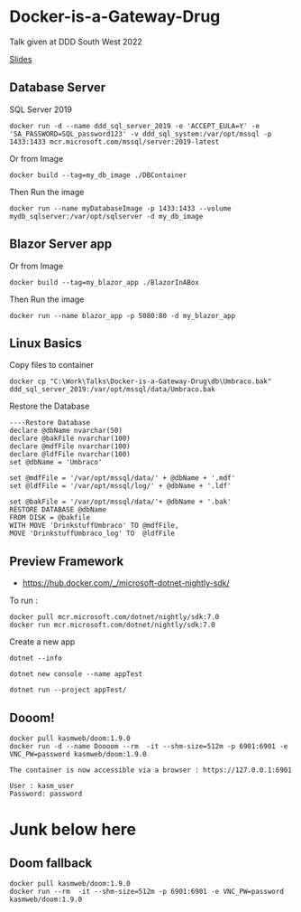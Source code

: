 # Docker-is-a-Gateway-Drug

Talk given at DDD South West 2022

[Slides](https://docs.google.com/presentation/d/1tXQhdrO5DL73pQaHMZhZ0Tq7D4RdxERoFKPQq6KGamw/edit#slide=id.g1358cb38f49_0_2)


## Database Server

SQL Server 2019

    docker run -d --name ddd_sql_server_2019 -e 'ACCEPT_EULA=Y' -e 'SA_PASSWORD=SQL_password123' -v ddd_sql_system:/var/opt/mssql -p 1433:1433 mcr.microsoft.com/mssql/server:2019-latest

Or from Image

    docker build --tag=my_db_image ./DBContainer

Then Run the image

    docker run --name myDatabaseImage -p 1433:1433 --volume mydb_sqlserver:/var/opt/sqlserver -d my_db_image

## Blazor Server app

Or from Image

    docker build --tag=my_blazor_app ./BlazorInABox

Then Run the image

    docker run --name blazor_app -p 5080:80 -d my_blazor_app


## Linux Basics

Copy files to container

    docker cp "C:\Work\Talks\Docker-is-a-Gateway-Drug\db\Umbraco.bak" ddd_sql_server_2019:/var/opt/mssql/data/Umbraco.bak

Restore the Database

    ----Restore Database
    declare @dbName nvarchar(50)
    declare @bakFile nvarchar(100)
    declare @mdfFile nvarchar(100)
    declare @ldfFile nvarchar(100)
    set @dbName = 'Umbraco'

    set @mdfFile = '/var/opt/mssql/data/' + @dbName + '.mdf'
    set @ldfFile = '/var/opt/mssql/log/' + @dbName + '.ldf'

    set @bakFile = '/var/opt/mssql/data/'+ @dbName + '.bak'
    RESTORE DATABASE @dbName
    FROM DISK = @bakfile
    WITH MOVE 'DrinkstuffUmbraco' TO @mdfFile,
    MOVE 'DrinkstuffUmbraco_log' TO  @ldfFile


## Preview Framework

- https://hub.docker.com/_/microsoft-dotnet-nightly-sdk/

To run : 

    docker pull mcr.microsoft.com/dotnet/nightly/sdk:7.0
    docker run mcr.microsoft.com/dotnet/nightly/sdk:7.0

Create a new app

    dotnet --info

    dotnet new console --name appTest

    dotnet run --project appTest/ 

## Dooom!

    docker pull kasmweb/doom:1.9.0
    docker run -d --name Doooom --rm  -it --shm-size=512m -p 6901:6901 -e VNC_PW=password kasmweb/doom:1.9.0 

    The container is now accessible via a browser : https://127.0.0.1:6901

    User : kasm_user
    Password: password


# Junk below here

## Doom fallback

    docker pull kasmweb/doom:1.9.0
    docker run --rm  -it --shm-size=512m -p 6901:6901 -e VNC_PW=password kasmweb/doom:1.9.0

